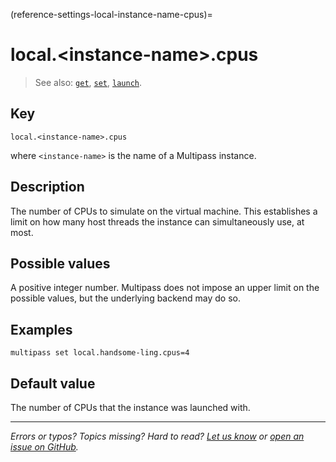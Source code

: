 (reference-settings-local-instance-name-cpus)=
# local.\<instance-name\>.cpus

> See also: [`get`](/reference/command-line-interface/get), [`set`](/reference/command-line-interface/set), [`launch`](/reference/command-line-interface/launch).

## Key

`local.<instance-name>.cpus`

where `<instance-name>` is the name of a Multipass instance.

## Description

The number of CPUs to simulate on the virtual machine. This establishes a limit on how many host threads the instance can simultaneously use, at most.

## Possible values

A positive integer number. Multipass does not impose an upper limit on the possible values, but the underlying backend may do so.

## Examples

`multipass set local.handsome-ling.cpus=4`

## Default value

The number of CPUs that the instance was launched with.

---

*Errors or typos? Topics missing? Hard to read? <a href="https://docs.google.com/forms/d/e/1FAIpQLSd0XZDU9sbOCiljceh3rO_rkp6vazy2ZsIWgx4gsvl_Sec4Ig/viewform?usp=pp_url&entry.317501128=https://canonical.com/multipass/docs/local.<instance-name>.cpus" target="_blank">Let us know</a> or <a href="https://github.com/canonical/multipass/issues/new/choose" target="_blank">open an issue on GitHub</a>.*

